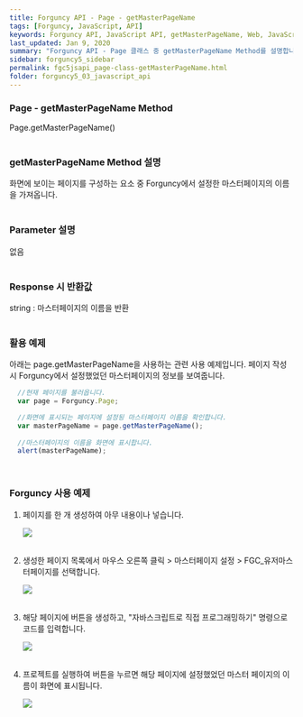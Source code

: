 ```yaml
---
title: Forguncy API - Page - getMasterPageName
tags: [Forguncy, JavaScript, API]
keywords: Forguncy API, JavaScript API, getMasterPageName, Web, JavaScript, API
last_updated: Jan 9, 2020
summary: "Forguncy API - Page 클래스 중 getMasterPageName Method를 설명합니다."
sidebar: forguncy5_sidebar
permalink: fgc5jsapi_page-class-getMasterPageName.html
folder: forguncy5_03_javascript_api
---
```


### Page - getMasterPageName Method
Page.getMasterPageName()
<br /><br />

### getMasterPageName Method 설명
화면에 보이는 페이지를 구성하는 요소 중 Forguncy에서 설정한 마스터페이지의 이름을 가져옵니다.
<br /><br />

### Parameter 설명
없음
<br /><br />

### Response 시 반환값
string : 마스터페이지의 이름을 반환
<br /><br />

### 활용 예제
아래는 page.getMasterPageName을 사용하는 관련 사용 예제입니다. 페이지 작성 시 Forguncy에서 설정했었던 마스터페이지의 정보를 보여줍니다.
<br />

~~~javascript
  //현재 페이지를 불러옵니다.
  var page = Forguncy.Page;

  //화면에 표시되는 페이지에 설정됭 마스터페이지 이름을 확인합니다.
  var masterPageName = page.getMasterPageName();
  
  //마스터페이지의 이름을 화면에 표시합니다.
  alert(masterPageName);
~~~

<br />

### Forguncy 사용 예제

1. 페이지를 한 개 생성하여 아무 내용이나 넣습니다.

    ![]({{site.url}}/images/forguncy5/ex-ss_page-getmasterpagename01.png)
    <br /><br />

2. 생성한 페이지 목록에서 마우스 오른쪽 클릭 > 마스터페이지 설정 > FGC_유저마스터페이지를 선택합니다.

    ![]({{site.url}}/images/forguncy5/ex-ss_page-getmasterpagename02.png)
    <br /><br />

3. 해당 페이지에 버튼을 생성하고, "자바스크립트로 직접 프로그래밍하기" 명령으로 코드를 입력합니다.

    ![]({{site.url}}/images/forguncy5/ex-ss_page-getmasterpagename03.png)
    <br /><br />

4. 프로젝트를 실행하여 버튼을 누르면 해당 페이지에 설정했었던 마스터 페이지의 이름이 화면에 표시됩니다.

    ![]({{site.url}}/images/forguncy5/ex-ss_page-getmasterpagename04.gif)

<br /><br />